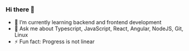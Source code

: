 ### Hi there 👋

- 🌱 I’m currently learning backend and frontend development
- 💬 Ask me about Typescript, JavaScript, React, Angular, NodeJS, Git, Linux
- ⚡ Fun fact: Progress is not linear
